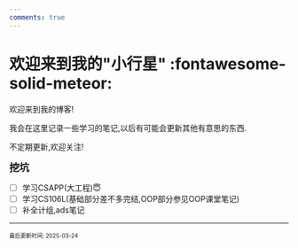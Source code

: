 ```yaml
---
comments: true
---
```


# 欢迎来到我的"小行星" :fontawesome-solid-meteor:

欢迎来到我的博客!

我会在这里记录一些学习的笔记,以后有可能会更新其他有意思的东西.

不定期更新,欢迎关注!

<font size = "4">**挖坑**</font>

- [ ] 学习CSAPP(大工程)😇
- [ ] 学习CS106L(基础部分差不多完结,OOP部分参见OOP课堂笔记)
- [ ] 补全计组,ads笔记

---

<font size="1">最后更新时间: 2025-03-24</font>